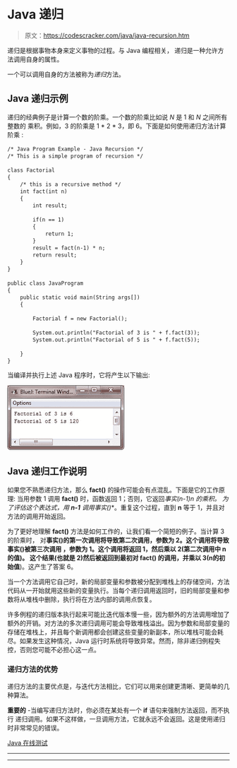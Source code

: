 # Java 递归

> 原文：<https://codescracker.com/java/java-recursion.htm>

递归是根据事物本身来定义事物的过程。与 Java 编程相关， 递归是一种允许方法调用自身的属性。

一个可以调用自身的方法被称为*递归*方法。

## Java 递归示例

递归的经典例子是计算一个数的阶乘。一个数的阶乘比如说 *N* 是 1 和 *N* 之间所有整数的 乘积。例如，3 的阶乘是 1 * 2 * 3，即 6。下面是如何使用递归方法计算阶乘 :

```
/* Java Program Example - Java Recursion */
/* This is a simple program of recursion */

class Factorial
{
    /* this is a recursive method */
    int fact(int n)
    {
        int result;

        if(n == 1)
        {
            return 1;
        }
        result = fact(n-1) * n;
        return result;
    }
}

public class JavaProgram
{   
    public static void main(String args[])
    {

        Factorial f = new Factorial();

        System.out.println("Factorial of 3 is " + f.fact(3));
        System.out.println("Factorial of 5 is " + f.fact(5));

    }
}
```

当编译并执行上述 Java 程序时，它将产生以下输出:

![java recursion](img/17c6302e3d875cac59181b594b458f6e.png)

## Java 递归工作说明

如果您不熟悉递归方法，那么 **fact()** 的操作可能会有点混乱。下面是它的工作原理:
当用参数 1 调用 **fact()** 时，函数返回 1；否则，它返回**事实(n-1)*n** 的乘积。 为了评估这个表达式，用 **n-1** 调用**事实()**。重复这个过程，直到 **n** 等于 1，并且对 方法的调用开始返回。

为了更好地理解 **fact()** 方法是如何工作的，让我们看一个简短的例子。当计算 3 的阶乘时， 对**事实()**的第一次调用将导致第二次调用，参数为 2。这个调用将导致**事实()**被第三次调用 ，参数为 1。这个调用将返回 1，然后乘以 2(第二次调用中 **n** 的值)。 这个结果(也就是 2)然后被返回到最初对 **fact()** 的调用，并乘以 3(n**的初始值**)。这产生了答案 6。

当一个方法调用它自己时，新的局部变量和参数被分配到堆栈上的存储空间，方法代码从一开始就用这些新的变量执行。当每个递归调用返回时，旧的局部变量和参数将从堆栈中删除，执行将在方法内部的调用点恢复。

许多例程的递归版本执行起来可能比迭代版本慢一些，因为额外的方法调用增加了额外的开销。对方法的多次递归调用可能会导致堆栈溢出。因为参数和局部变量的存储在堆栈上，并且每个新调用都会创建这些变量的新副本，所以堆栈可能会耗尽。如果发生这种情况，Java 运行时系统将导致异常。然而，除非递归例程失控，否则您可能不必担心这一点。

### 递归方法的优势

递归方法的主要优点是，与迭代方法相比，它们可以用来创建更清晰、更简单的几种算法。

**重要的** -当编写递归方法时，你必须在某处有一个 **if** 语句来强制方法返回，而不执行 递归调用。如果不这样做，一旦调用方法，它就永远不会返回。这是使用递归时非常常见的错误。

[Java 在线测试](/exam/showtest.php?subid=1)

* * *

* * *